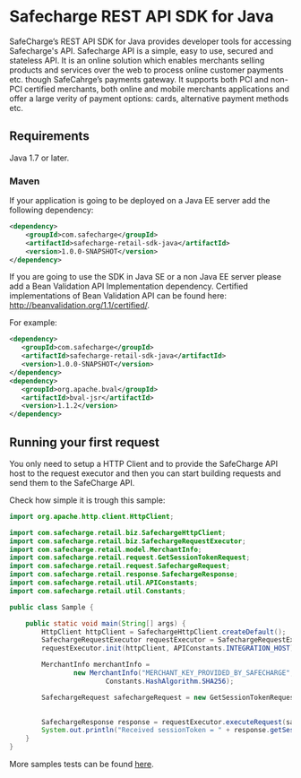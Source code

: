 # Safecharge REST API SDK for Java

SafeCharge’s REST API SDK for Java provides developer tools for accessing Safecharge's API. Safecharge API is a simple, easy to use, secured and stateless API. 
                                                                                                     It is an online solution which enables merchants selling products and services over the web to process online customer payments etc. though SafeCahrge’s payments gateway.
                                                                                                     It supports both PCI and non-PCI certified merchants, both online and mobile merchants applications and offer a large verity of payment options: cards, alternative payment methods etc.  

## Requirements

Java 1.7 or later.

### Maven

If your application is going to be deployed on a Java EE server add the following dependency:

```xml
<dependency>    
    <groupId>com.safecharge</groupId>
    <artifactId>safecharge-retail-sdk-java</artifactId>
    <version>1.0.0-SNAPSHOT</version>
</dependency>
```

If you are going to use the SDK in Java SE or a non Java EE server please add a Bean Validation API Implementation dependency. Certified implementations of Bean Validation API can be found here: http://beanvalidation.org/1.1/certified/. 

For example:

 ```xml
<dependency>    
    <groupId>com.safecharge</groupId>
    <artifactId>safecharge-retail-sdk-java</artifactId>
    <version>1.0.0-SNAPSHOT</version>
</dependency>
<dependency>
    <groupId>org.apache.bval</groupId>
    <artifactId>bval-jsr</artifactId>
    <version>1.1.2</version>
</dependency>
 ```

## Running your first request

You only need to setup a HTTP Client and to provide the SafeCharge API host to the request executor and then you can start building requests and send them to the SafeCharge API. 

Check how simple it is trough this sample:

```java
import org.apache.http.client.HttpClient;

import com.safecharge.retail.biz.SafechargeHttpClient;
import com.safecharge.retail.biz.SafechargeRequestExecutor;
import com.safecharge.retail.model.MerchantInfo;
import com.safecharge.retail.request.GetSessionTokenRequest;
import com.safecharge.retail.request.SafechargeRequest;
import com.safecharge.retail.response.SafechargeResponse;
import com.safecharge.retail.util.APIConstants;
import com.safecharge.retail.util.Constants;

public class Sample {

    public static void main(String[] args) {
        HttpClient httpClient = SafechargeHttpClient.createDefault();
        SafechargeRequestExecutor requestExecutor = SafechargeRequestExecutor.getInstance();
        requestExecutor.init(httpClient, APIConstants.INTEGRATION_HOST);

        MerchantInfo merchantInfo =
                new MerchantInfo("MERCHANT_KEY_PROVIDED_BY_SAFECHARGE", "MERCHANT_ID_PROVIDED_BY_SAFECHARGE", "MERCHANT_SITE_ID_PROVIDED_BY_SAFECHARGE",
                        Constants.HashAlgorithm.SHA256);

        SafechargeRequest safechargeRequest = new GetSessionTokenRequest.Builder().addMerchantInfo(merchantInfo)
                                                                                  .build();

        SafechargeResponse response = requestExecutor.executeRequest(safechargeRequest);
        System.out.println("Received sessionToken = " + response.getSessionToken());
    }
}
```
More samples tests can be found [here](https://github.com/SafechargeBulgaria/safecharge-retail-java/tree/master/src/test/java/com/safecharge/retail/test/workflow/).